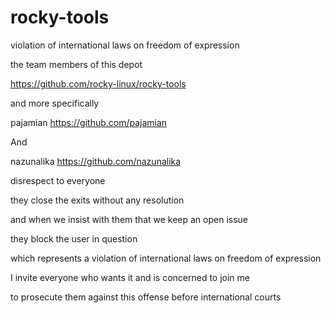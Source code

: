 # rocky-tools
violation of international laws on freedom of expression

the team members of this depot

https://github.com/rocky-linux/rocky-tools

and more specifically

pajamian https://github.com/pajamian

And

nazunalika https://github.com/nazunalika

disrespect to everyone

they close the exits without any resolution

and when we insist with them that we keep an open issue

they block the user in question

which represents a violation of international laws on freedom of expression

I invite everyone who wants it and is concerned to join me

to prosecute them against this offense before international courts
